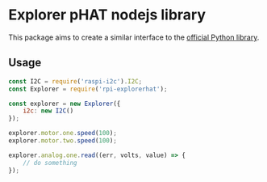 # Explorer pHAT nodejs library #

This package aims to create a similar interface to the [official Python library](https://github.com/pimoroni/explorer-hat/blob/master/documentation/Function-reference.md).

## Usage

```js
const I2C = require('raspi-i2c').I2C;
const Explorer = require('rpi-explorerhat');

const explorer = new Explorer({
    i2c: new I2C()
});

explorer.motor.one.speed(100);
explorer.motor.two.speed(100);

explorer.analog.one.read((err, volts, value) => {
    // do something
});
```
